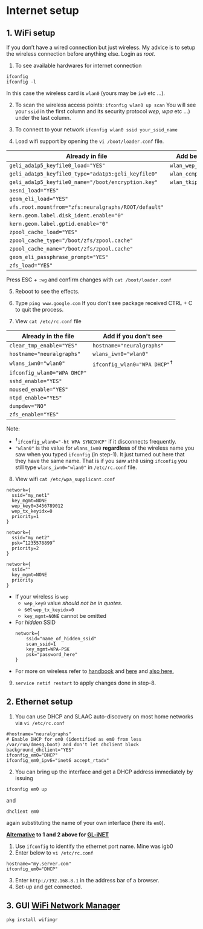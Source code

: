 # Internet setup

## 1. WiFi setup

If you don’t have a wired connection but just wireless.
My advice is to setup the wireless connection before anything else.
Login as *root*.

1. To see available hardwares for internet connection
```
ifconfig
ifconfig -l
```
In this case the wireless card is `wlan0` (yours may be `iw0` etc ...).

2. To scan the wireless access points:
```ifconfig wlan0 up scan```
You will see your `ssid` in the first column and its security protocol *wep*, *wpa* etc ...) under the last column.

3. To connect to your network
```ifconfig wlan0 ssid your_ssid_name```

4. Load wifi support by opening the `vi /boot/loader.conf` file.

| Already in file                                      | Add below in file      |
| ---------------------------------------------------- | ---------------------- |
| `geli_ada1p5_keyfile0_load="YES"`                    | `wlan_wep_load="YES"`  |
| `geli_ada1p5_keyfile0_type="ada1p5:geli_keyfile0"`   | `wlan_ccmp_load="YES"` |
| `geli_ada1p5_keyfile0_name="/boot/encryption.key"`   | `wlan_tkip_load="YES"` |
| `aesni_load="YES"`                                   |                        |
| `geom_eli_load="YES"`                                |                        |
| `vfs.root.mountfrom="zfs:neuralgraphs/ROOT/default"` |                        |
| `kern.geom.label.disk_ident.enable="0"`              |                        |
| `kern.geom.label.gptid.enable="0"`                   |                        |
| `zpool_cache_load="YES"`                             |                        |
| `zpool_cache_type="/boot/zfs/zpool.cache"`           |                        |
| `zpool_cache_name="/boot/zfs/zpool.cache"`           |                        |
| `geom_eli_passphrase_prompt="YES"`                   |                        |
| `zfs_load="YES"`                                     |                        |

Press ESC + `:wg` and confirm changes with `cat /boot/loader.conf`

5. Reboot to see the effects.

6. Type
```ping www.google.com```
If you don't see package received CTRL + C to quit the process.

7. View `cat /etc/rc.conf` file

| Already in the file         | Add if you don't see                          |
| --------------------------- | --------------------------------------------- |
| `clear_tmp_enable="YES"`    | `hostname="neuralgraphs"`                     |
| `hostname="neuralgraphs"`   | `wlans_iwn0="wlan0"`                          |
| `wlans_iwn0="wlan0"`        | `ifconfig_wlan0="WPA DHCP"`<sup>&#9768;</sup> |
| `ifconfig_wlan0="WPA DHCP"` |                                               |
| `sshd_enable="YES"`         |                                               |
| `moused_enable="YES"`       |                                               |
| `ntpd_enable="YES"`         |                                               |
| `dumpdev="NO"`              |                                               |
| `zfs_enable="YES"`          |                                               |

  Note:
  - <sup>&#9768;</sup>`ifconfig_wlan0="-ht WPA SYNCDHCP"` if it disconnects frequently.
  - `"wlan0"` is the value for `wlans_iwn0` **regardless** of the wireless name you saw when you typed `ifconfig` (in step-1).
    It just turned out here that they have the same name.
    That is if you saw `ath0` using `ifconfig` you still type `wlans_iwn0="wlan0"` in `/etc/rc.conf` file.

8. View wifi `cat /etc/wpa_supplicant.conf`
```
network={
  ssid="my_net1"
  key_mgmt=NONE
  wep_key0=3456789012
  wep_tx_keyidx=0
  priority=1
}

network={
  ssid="my_net2"
  psk=”1235578899”
  priority=2
}

network={
  ssid=""
  key_mgmt=NONE
  priority
}
```
  - If your wireless is `wep`
    * `wep_key0` value *should not be in quotes*.
    * set `wep_tx_keyidx=0`
    * `key_mgmt=NONE` cannot be omitted
  - For *hidden* SSID
    ```
    network={
        ssid="name_of_hidden_ssid"
        scan_ssid=1
        key_mgmt=WPA-PSK
        psk="password_here"
    }
    ```
  - For more on wireless refer to [handbook](https://www.freebsd.org/doc/en_US.ISO8859-1/books/handbook/network-wireless.html)
    and [here](https://srobb.net/fbsdquickwireless.html)
    and [also here.](http://www.thegeekstuff.com/2009/11/ping-tutorial-13-effective-ping-command-examples/?utm_source=feedburner&utm_medium=feed&utm_campaign=Feed%3A+TheGeekStuff+(The+Geek+Stuff))

9. `service netif restart` to apply changes done in step-8.

## 2. Ethernet setup

1. You can use DHCP and SLAAC auto-discovery on most home networks via `vi /etc/rc.conf`
  ```
  #hostname="neuralgraphs"
  # Enable DHCP for em0 (identified as em0 from less /var/run/dmesg.boot) and don't let dhclient block
  background_dhclient="YES"
  ifconfig_em0="DHCP"
  ifconfig_em0_ipv6="inet6 accept_rtadv"
  ```

2. You can bring up the interface and get a DHCP address immediately by issuing
  ```
  ifconfig em0 up
  ```
  and
  ```
  dhclient em0
  ```
  again substituting the name of your own interface (here its `em0`).

**[Alternative](https://www.freebsd.org/doc/en/articles/linux-users/network.html) to 1 and 2 above for [GL-iNET](https://www.gl-inet.com/)**

1. Use `ifconfig` to identify the ethernet port name. Mine was igb0
2. Enter below to `vi /etc/rc.conf`
```
hostname="my.server.com"
ifconfig_em0="DHCP"
```
3. Enter `http://192.168.8.1` in the address bar of a browser.
4. Set-up and get connected.

## 3. GUI [WiFi Network Manager](https://www.freshports.org/net-mgmt/wifimgr/)
```
pkg install wifimgr
```
